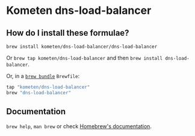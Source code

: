 # Kometen dns-load-balancer

## How do I install these formulae?

`brew install kometen/dns-load-balancer/dns-load-balancer`

Or `brew tap kometen/dns-load-balancer` and then `brew install dns-load-balancer`.

Or, in a [`brew bundle`](https://github.com/Homebrew/homebrew-bundle) `Brewfile`:

```ruby
tap "kometen/dns-load-balancer"
brew "dns-load-balancer"
```

## Documentation

`brew help`, `man brew` or check [Homebrew's documentation](https://docs.brew.sh).
